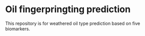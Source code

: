 # Oil fingerpringting prediction
This repository is for weathered oil type prediction based on five biomarkers.
